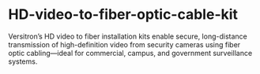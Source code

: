 # HD-video-to-fiber-optic-cable-kit
Versitron’s HD video to fiber installation kits enable secure, long-distance transmission of high-definition video from security cameras using fiber optic cabling—ideal for commercial, campus, and government surveillance systems.
